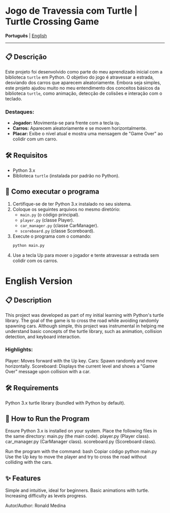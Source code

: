 # Jogo de Travessia com Turtle | Turtle Crossing Game

**Português** | [English](#english-version)

---

## 📋 Descrição

Este projeto foi desenvolvido como parte do meu aprendizado inicial com a biblioteca `turtle` em Python. O objetivo do jogo é atravessar a estrada, desviando dos carros que aparecem aleatoriamente. Embora seja simples, este projeto ajudou muito no meu entendimento dos conceitos básicos da biblioteca `turtle`, como animação, detecção de colisões e interação com o teclado.

### Destaques:
- **Jogador:** Movimenta-se para frente com a tecla `Up`.
- **Carros:** Aparecem aleatoriamente e se movem horizontalmente.
- **Placar:** Exibe o nível atual e mostra uma mensagem de "Game Over" ao colidir com um carro.

## 🛠️ Requisitos

- Python 3.x
- Biblioteca `turtle` (instalada por padrão no Python).

## 🚀 Como executar o programa

1. Certifique-se de ter Python 3.x instalado no seu sistema.
2. Coloque os seguintes arquivos no mesmo diretório:
   - `main.py` (o código principal).
   - `player.py` (classe Player).
   - `car_manager.py` (classe CarManager).
   - `scoreboard.py` (classe Scoreboard).
3. Execute o programa com o comando:
   ```bash
   python main.py
4. Use a tecla Up para mover o jogador e tente atravessar a estrada sem colidir com os carros.

# English Version

## 📋 Description
This project was developed as part of my initial learning with Python's turtle library. The goal of the game is to cross the road while avoiding randomly spawning cars. Although simple, this project was instrumental in helping me understand basic concepts of the turtle library, such as animation, collision detection, and keyboard interaction.

### Highlights:
Player: Moves forward with the Up key.
Cars: Spawn randomly and move horizontally.
Scoreboard: Displays the current level and shows a "Game Over" message upon collision with a car.

## 🛠️ Requirements
Python 3.x
turtle library (bundled with Python by default).

## 🚀 How to Run the Program
Ensure Python 3.x is installed on your system.
Place the following files in the same directory:
main.py (the main code).
player.py (Player class).
car_manager.py (CarManager class).
scoreboard.py (Scoreboard class).

Run the program with the command:
bash
Copiar código
python main.py
Use the Up key to move the player and try to cross the road without colliding with the cars.

## ✨ Features
Simple and intuitive, ideal for beginners.
Basic animations with turtle.
Increasing difficulty as levels progress.


Autor/Author: Ronald Medina
